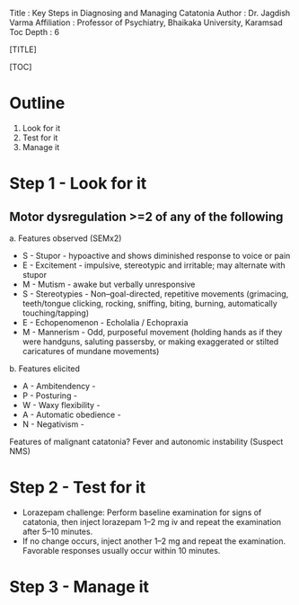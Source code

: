 Title         : Key Steps in Diagnosing and Managing Catatonia
Author        : Dr. Jagdish Varma
Affiliation   : Professor of Psychiatry, Bhaikaka University, Karamsad
Toc Depth     : 6

[TITLE]

[TOC]

# Outline

1. Look for it
2. Test for it
3. Manage it

# Step 1 - Look for it
## Motor dysregulation >=2 of any of the following

a. Features observed (SEMx2)

- S - Stupor - hypoactive and shows diminished response to voice or pain
- E - Excitement - impulsive, stereotypic and irritable; may alternate with stupor
- M - Mutism - awake but verbally unresponsive
- S - Stereotypies - Non–goal-directed, repetitive movements (grimacing, teeth/tongue clicking, rocking, sniffing, biting, burning, automatically touching/tapping)
- E - Echopenomenon - Echolalia / Echopraxia
- M - Mannerism - Odd, purposeful movement (holding hands as if they were handguns, saluting passersby, or making exaggerated or stilted caricatures of mundane movements)

b. Features elicited

- A - Ambitendency -
- P - Posturing -
- W - Waxy flexibility -
- A - Automatic obedience -
- N - Negativism -

Features of malignant catatonia? Fever and autonomic instability (Suspect NMS)

# Step 2 - Test for it
- Lorazepam challenge: Perform baseline examination for signs of catatonia, then inject lorazepam 1–2 mg iv and repeat the examination after 5–10 minutes.
- If no change occurs, inject another 1–2 mg and repeat the examination. Favorable responses usually occur within 10 minutes.

# Step 3 - Manage it
